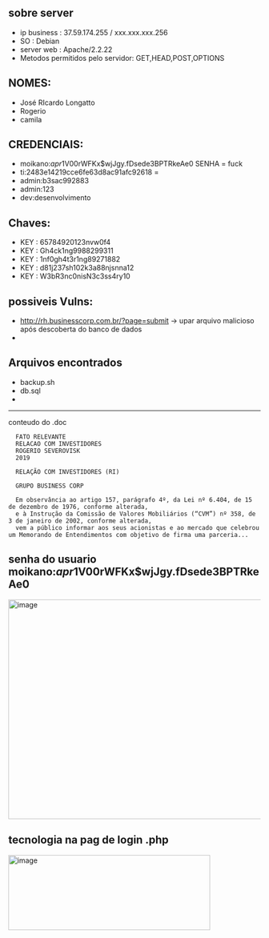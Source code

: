 ## sobre server
- ip business : 37.59.174.255  / xxx.xxx.xxx.256
- SO : Debian 
- server web : Apache/2.2.22
- Metodos permitidos pelo servidor: GET,HEAD,POST,OPTIONS   

## NOMES:
- José RIcardo Longatto
- Rogerio
- camila

## CREDENCIAIS:
- moikano:$apr1$V00rWFKx$wjJgy.fDsede3BPTRkeAe0 SENHA = fuck
- ti:2483e14219cce6fe63d8ac91afc92618 = 
- admin:b3sac992883
- admin:123
- dev:desenvolvimento

## Chaves:
- KEY : 65784920123nvw0f4 
- KEY : Gh4ck1ng9988299311
- KEY : 1nf0gh4t3r1ng89271882
- KEY : d81j237sh102k3a88njsnna12
- KEY : W3bR3nc0nisN3c3ss4ry10

## possiveis Vulns: 
- http://rh.businesscorp.com.br/?page=submit -> upar arquivo malicioso após descoberta do banco de dados
- 


## Arquivos encontrados 
- backup.sh
- db.sql
- 


--- 

conteudo do .doc

```doc
  FATO RELEVANTE
  RELACAO COM INVESTIDORES
  ROGERIO SEVEROVISK
  2019
  
  RELAÇÃO COM INVESTIDORES (RI)
  
  GRUPO BUSINESS CORP

  Em observância ao artigo 157, parágrafo 4º, da Lei nº 6.404, de 15 de dezembro de 1976, conforme alterada, 
  e à Instrução da Comissão de Valores Mobiliários (“CVM”) nº 358, de 3 de janeiro de 2002, conforme alterada,
  vem a público informar aos seus acionistas e ao mercado que celebrou um Memorando de Entendimentos com objetivo de firma uma parceria...
```

## senha do usuario moikano:$apr1$V00rWFKx$wjJgy.fDsede3BPTRkeAe0

<img width="772" height="439" alt="image" src="https://github.com/user-attachments/assets/0142404b-faa5-4b99-9b13-13f3af27a122" />

## tecnologia na pag de login .php 

<img width="403" height="150" alt="image" src="https://github.com/user-attachments/assets/7142c4e2-2569-480b-8221-4b11d9009794" />
